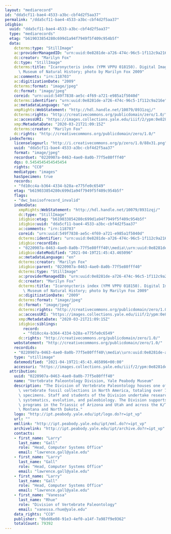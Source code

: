 ```yaml
---
layout: "mediarecord"
id: "dda5cf11-bae4-4533-a3bc-cbf4d2f5aa37"
permalink: "/dda5cf11-bae4-4533-a3bc-cbf4d2f5aa37"
idigbio:
  uuid: "dda5cf11-bae4-4533-a3bc-cbf4d2f5aa37"
  type: "mediarecords"
  etag: "b619033854280c699d1a94f7949f5f409c954b5f"
  data:
    dcterms:type: "StillImage"
    ac:providerManagedID: "urn:uuid:0e8281de-a726-474c-96c5-1f112c9a216e"
    dc:creator: "Marilyn Fox"
    dc:type: "StillImage"
    dcterms:title: "Icaronycteris index (YPM VPPU 018150). Digital Image: Yale Peabody\
      \ Museum of Natural History; photo by Marilyn Fox 2009"
    ac:comments: "irn:118703"
    ac:digitizationDate: "2009"
    dcterms:format: "image/jpeg"
    dc:format: "image/jpeg"
    coreid: "urn:uuid:549f7838-ae5c-4f69-a721-e985a1f5040d"
    dcterms:identifier: "urn:uuid:0e8281de-a726-474c-96c5-1f112c9a216e"
    ac:metadataLanguage: "en"
    xmpRights:WebStatement: "http://hdl.handle.net/10079/8931zqj/"
    dcterms:rights: "http://creativecommons.org/publicdomain/zero/1.0/"
    ac:accessURI: "https://images.collections.yale.edu/iiif/2/ypm:0e8281de-a726-474c-96c5-1f112c9a216e/full/!1920,1920/0/default.jpg"
    xmp:MetadataDate: "2020-03-21T21:09:15Z"
    dcterms:creator: "Marilyn Fox"
    dc:rights: "http://creativecommons.org/publicdomain/zero/1.0/"
  indexTerms:
    licenselogourl: "http://i.creativecommons.org/p/zero/1.0/88x31.png"
    uuid: "dda5cf11-bae4-4533-a3bc-cbf4d2f5aa37"
    format: "image/jpeg"
    recordset: "0220907a-0463-4ae0-8a0b-77f5e80fff40"
    dqs: 0.5454545454545454
    rights: "CC0"
    mediatype: "images"
    hasSpecimen: true
    records:
    - "fd10cc4a-b364-4334-b28a-e775fe0c6549"
    etag: "b619033854280c699d1a94f7949f5f409c954b5f"
    flags:
    - "dwc_basisofrecord_invalid"
    indexData:
      xmpRights:WebStatement: "http://hdl.handle.net/10079/8931zqj/"
      dc:type: "StillImage"
      idigbio:etag: "b619033854280c699d1a94f7949f5f409c954b5f"
      idigbio:uuid: "dda5cf11-bae4-4533-a3bc-cbf4d2f5aa37"
      ac:comments: "irn:118703"
      coreid: "urn:uuid:549f7838-ae5c-4f69-a721-e985a1f5040d"
      dcterms:identifier: "urn:uuid:0e8281de-a726-474c-96c5-1f112c9a216e"
      idigbio:recordIds:
      - "0220907a-0463-4ae0-8a0b-77f5e80fff40\\media\\urn:uuid:0e8281de-a726-474c-96c5-1f112c9a216e"
      idigbio:dateModified: "2021-04-19T21:45:43.465096"
      ac:metadataLanguage: "en"
      dcterms:creator: "Marilyn Fox"
      idigbio:parent: "0220907a-0463-4ae0-8a0b-77f5e80fff40"
      dcterms:type: "StillImage"
      ac:providerManagedID: "urn:uuid:0e8281de-a726-474c-96c5-1f112c9a216e"
      dc:creator: "Marilyn Fox"
      dcterms:title: "Icaronycteris index (YPM VPPU 018150). Digital Image: Yale Peabody\
        \ Museum of Natural History; photo by Marilyn Fox 2009"
      ac:digitizationDate: "2009"
      dcterms:format: "image/jpeg"
      dc:format: "image/jpeg"
      dcterms:rights: "http://creativecommons.org/publicdomain/zero/1.0/"
      ac:accessURI: "https://images.collections.yale.edu/iiif/2/ypm:0e8281de-a726-474c-96c5-1f112c9a216e/full/!1920,1920/0/default.jpg"
      xmp:MetadataDate: "2020-03-21T21:09:15Z"
      idigbio:siblings:
        record:
        - "fd10cc4a-b364-4334-b28a-e775fe0c6549"
      dc:rights: "http://creativecommons.org/publicdomain/zero/1.0/"
    webstatement: "http://creativecommons.org/publicdomain/zero/1.0/"
    recordids:
    - "0220907a-0463-4ae0-8a0b-77f5e80fff40\\media\\urn:uuid:0e8281de-a726-474c-96c5-1f112c9a216e"
    type: "stillimage"
    datemodified: "2021-04-19T21:45:43.465096+00:00"
    accessuri: "https://images.collections.yale.edu/iiif/2/ypm:0e8281de-a726-474c-96c5-1f112c9a216e/full/!1920,1920/0/default.jpg"
  attribution:
    uuid: "0220907a-0463-4ae0-8a0b-77f5e80fff40"
    name: "Vertebrate Paleontology Division, Yale Peabody Museum"
    description: "The Division of Vertebrate Paleontology houses one of the most important\
      \ vertebrate fossil collections in North America, totaling over 70,000 cataloged\
      \ specimens. Staff and students of the Division undertake research in vertebrate\
      \ systematics, evolution, and paleobiology. The Division supports field collecting\
      \ programs in the Triassic of Arizona and Utah and across the K/T boundary in\
      \ Montana and North Dakota."
    logo: "http://ipt.peabody.yale.edu/ipt/logo.do?r=ipt_vp"
    url: ""
    emllink: "http://ipt.peabody.yale.edu/ipt/eml.do?r=ipt_vp"
    archivelink: "http://ipt.peabody.yale.edu/ipt/archive.do?r=ipt_vp"
    contacts:
    - first_name: "Larry"
      last_name: "Gall"
      role: "Head, Computer Systems Office"
      email: "lawrence.gall@yale.edu"
    - first_name: "Larry"
      last_name: "Gall"
      role: "Head, Computer Systems Office"
      email: "lawrence.gall@yale.edu"
    - first_name: "Larry"
      last_name: "Gall"
      role: "Head, Computer Systems Office"
      email: "lawrence.gall@yale.edu"
    - first_name: "Vanessa"
      last_name: "Rhue"
      role: "Division of Vertebrate Paleontology"
      email: "vanessa.rhue@yale.edu"
    data_rights: "CC0"
    publisher: "0bdd6e08-91e3-4ef0-a14f-7a987f9e9362"
    totalCount: 79392
---
```

